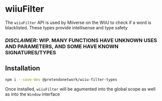 # wiiuFilter
The `wiiuFilter` API is used by Miiverse on the WiiU to check if a word is blacklisted. These types provide intellisense and type safety

### _**DISCLAIMER:**_ **WIP. MANY FUNCTIONS HAVE UNKNOWN USES AND PARAMETERS, AND SOME HAVE KNOWN SIGNATURES/TYPES**

## Installation
```bash
npm i --save-dev @pretendonetwork/wiiu-filter-types
```

Once installed, `wiiuFilter` will be agumented into the global scope as well as into the `Window` interface